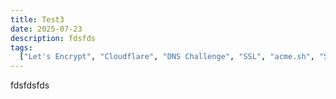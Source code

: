 ```yaml
---
title: Test3
date: 2025-07-23
description: fdsfds
tags:
  ["Let's Encrypt", "Cloudflare", "DNS Challenge", "SSL", "acme.sh", "Synology"]
---
```


fdsfdsfds
